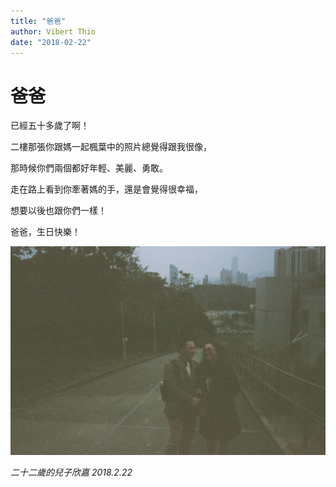 ```yaml
---
title: "爸爸"
author: Vibert Thio
date: "2018-02-22"
---
```



# 爸爸

已經五十多歲了啊！

二樓那張你跟媽一起楓葉中的照片總覺得跟我很像，

那時候你們兩個都好年輕、美麗、勇敢。

走在路上看到你牽著媽的手，還是會覺得很幸福，

想要以後也跟你們一樣！

爸爸，生日快樂！

![](./dad.jpg)



*二十二歲的兒子欣嘉 2018.2.22*
